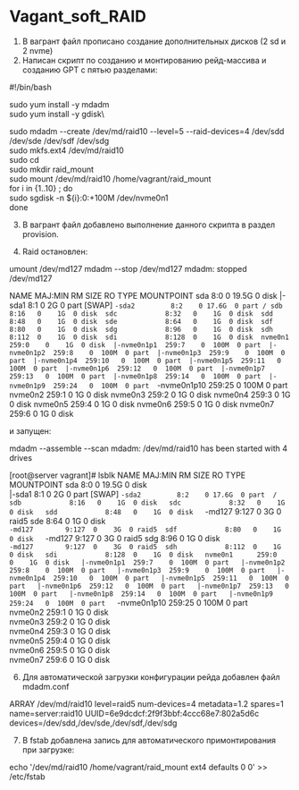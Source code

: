 # Vagant_soft_RAID
1. В вагрант файл прописано создание дополнительных дисков (2 sd и 2 nvme)
2. Написан скрипт по созданию и монтированию рейд-массива и созданию GPT c пятью разделами:

#!/bin/bash

sudo yum install -y mdadm\
sudo yum install -y gdisk\

sudo mdadm --create /dev/md/raid10 --level=5 --raid-devices=4 /dev/sdd /dev/sde /dev/sdf /dev/sdg\
sudo mkfs.ext4 /dev/md/raid10\
sudo cd\
sudo mkdir raid_mount\
sudo mount /dev/md/raid10 /home/vagrant/raid_mount\
for i in {1..10} ; do\
        sudo sgdisk -n ${i}:0:+100M /dev/nvme0n1\
done


3. В вагрант файл добавлено выполнение данного скрипта в раздел provision.


4. Raid остановлен: 

umount /dev/md127 
mdadm --stop /dev/md127 
mdadm: stopped /dev/md127

NAME         MAJ:MIN RM  SIZE RO TYPE MOUNTPOINT
sda            8:0    0 19.5G  0 disk 
|-sda1         8:1    0    2G  0 part [SWAP]
`-sda2         8:2    0 17.6G  0 part /
sdb            8:16   0    1G  0 disk 
sdc            8:32   0    1G  0 disk 
sdd            8:48   0    1G  0 disk 
sde            8:64   0    1G  0 disk 
sdf            8:80   0    1G  0 disk 
sdg            8:96   0    1G  0 disk 
sdh            8:112  0    1G  0 disk 
sdi            8:128  0    1G  0 disk 
nvme0n1      259:0    0    1G  0 disk 
|-nvme0n1p1  259:7    0  100M  0 part 
|-nvme0n1p2  259:8    0  100M  0 part 
|-nvme0n1p3  259:9    0  100M  0 part 
|-nvme0n1p4  259:10   0  100M  0 part 
|-nvme0n1p5  259:11   0  100M  0 part 
|-nvme0n1p6  259:12   0  100M  0 part 
|-nvme0n1p7  259:13   0  100M  0 part 
|-nvme0n1p8  259:14   0  100M  0 part 
|-nvme0n1p9  259:24   0  100M  0 part 
`-nvme0n1p10 259:25   0  100M  0 part 
nvme0n2      259:1    0    1G  0 disk 
nvme0n3      259:2    0    1G  0 disk 
nvme0n4      259:3    0    1G  0 disk 
nvme0n5      259:4    0    1G  0 disk 
nvme0n6      259:5    0    1G  0 disk 
nvme0n7      259:6    0    1G  0 disk 

и запущен:

mdadm --assemble --scan
mdadm: /dev/md/raid10 has been started with 4 drives

[root@server vagrant]# lsblk
NAME         MAJ:MIN RM  SIZE RO TYPE  MOUNTPOINT
sda            8:0    0 19.5G  0 disk  
|-sda1         8:1    0    2G  0 part  [SWAP]
`-sda2         8:2    0 17.6G  0 part  /
sdb            8:16   0    1G  0 disk  
sdc            8:32   0    1G  0 disk  
sdd            8:48   0    1G  0 disk  
`-md127        9:127  0    3G  0 raid5 
sde            8:64   0    1G  0 disk  
`-md127        9:127  0    3G  0 raid5 
sdf            8:80   0    1G  0 disk  
`-md127        9:127  0    3G  0 raid5 
sdg            8:96   0    1G  0 disk  
`-md127        9:127  0    3G  0 raid5 
sdh            8:112  0    1G  0 disk  
sdi            8:128  0    1G  0 disk  
nvme0n1      259:0    0    1G  0 disk  
|-nvme0n1p1  259:7    0  100M  0 part  
|-nvme0n1p2  259:8    0  100M  0 part  
|-nvme0n1p3  259:9    0  100M  0 part  
|-nvme0n1p4  259:10   0  100M  0 part  
|-nvme0n1p5  259:11   0  100M  0 part  
|-nvme0n1p6  259:12   0  100M  0 part  
|-nvme0n1p7  259:13   0  100M  0 part  
|-nvme0n1p8  259:14   0  100M  0 part  
|-nvme0n1p9  259:24   0  100M  0 part  
`-nvme0n1p10 259:25   0  100M  0 part  
nvme0n2      259:1    0    1G  0 disk  
nvme0n3      259:2    0    1G  0 disk  
nvme0n4      259:3    0    1G  0 disk  
nvme0n5      259:4    0    1G  0 disk  
nvme0n6      259:5    0    1G  0 disk  
nvme0n7      259:6    0    1G  0 disk 

6. Для автоматической загрузки конфигурации рейда добавлен файл mdadm.conf

ARRAY /dev/md/raid10 level=raid5 num-devices=4 metadata=1.2 spares=1 name=server:raid10 UUID=6e9dcdcf:2f9f3bbf:4ccc68e7:802a5d6c
   devices=/dev/sdd,/dev/sde,/dev/sdf,/dev/sdg


7. В fstab добавлена запись для автоматического примонтирования при загрузке:

 echo '/dev/md/raid10                /home/vagrant/raid_mount              ext4    defaults        0 0' >> /etc/fstab

